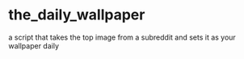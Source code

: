 # the_daily_wallpaper
a script that takes the top image from a subreddit and sets it as your wallpaper daily
